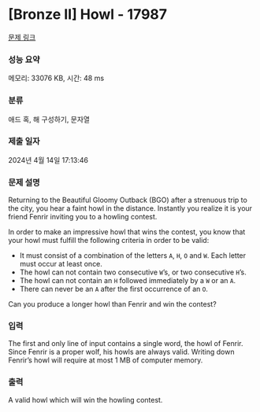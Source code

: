 # [Bronze II] Howl - 17987 

[문제 링크](https://www.acmicpc.net/problem/17987) 

### 성능 요약

메모리: 33076 KB, 시간: 48 ms

### 분류

애드 혹, 해 구성하기, 문자열

### 제출 일자

2024년 4월 14일 17:13:46

### 문제 설명

<p>Returning to the Beautiful Gloomy Outback (BGO) after a strenuous trip to the city, you hear a faint howl in the distance. Instantly you realize it is your friend Fenrir inviting you to a howling contest.</p>

<p>In order to make an impressive howl that wins the contest, you know that your howl must fulfill the following criteria in order to be valid:</p>

<ul>
	<li>It must consist of a combination of the letters <code>A</code>, <code>H</code>, <code>O</code> and <code>W</code>. Each letter must occur at least once.</li>
	<li>The howl can not contain two consecutive <code>W</code>’s, or two consecutive <code>H</code>’s.</li>
	<li>The howl can not contain an <code>H</code> followed immediately by a <code>W</code> or an <code>A</code>.</li>
	<li>There can never be an <code>A</code> after the first occurrence of an <code>O</code>.</li>
</ul>

<p>Can you produce a longer howl than Fenrir and win the contest?</p>

### 입력 

 <p>The first and only line of input contains a single word, the howl of Fenrir. Since Fenrir is a proper wolf, his howls are always valid. Writing down Fenrir’s howl will require at most 1 MB of computer memory.</p>

### 출력 

 <p>A valid howl which will win the howling contest.</p>

